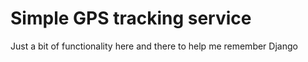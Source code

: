 # Simple GPS tracking service

Just a bit of functionality here and there to help me remember Django
